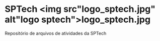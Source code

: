 # SPTech <img src"logo_sptech.jpg" alt"logo sptech">logo_sptech.jpg</img>
Repositório de arquivos de atividades da SPTech
